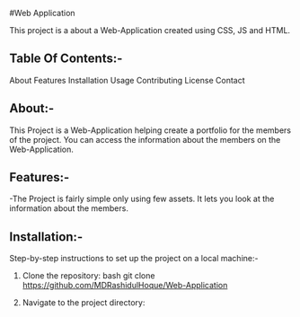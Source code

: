 #Web Application

This project is a about a Web-Application created using CSS, JS and HTML.

## Table Of Contents:-
About
Features
Installation
Usage
Contributing
License
Contact


## About:-
This Project is a Web-Application helping create a portfolio for the members of the project. You can access the information about the members on the Web-Application.

## Features:-
-The Project is fairly simple only using few assets. It lets you look at the information about the members.

## Installation:-
Step-by-step instructions to set up the project on a local machine:-
1. Clone the repository:
	bash
	git clone https://github.com/MDRashidulHoque/Web-Application

2. Navigate to the project directory:

